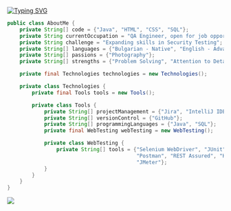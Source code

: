 [![Typing SVG](https://readme-typing-svg.demolab.com?font=Fira+Code&size=40&duration=2300&color=FF1B1B&center=true&vCenter=true&multiline=true&random=false&width=900&height=130&lines=Hi%2C+my+name+is+Dinko;QA+engineer+from+Bulgaria)](https://git.io/typing-svg)

```java
public class AboutMe {
    private String[] code = {"Java", "HTML", "CSS", "SQL"};
    private String currentOccupation = "QA Engineer, open for job opportunities";
    private String challenge = "Expanding skills in Security Testing";
    private String[] languages = {"Bulgarian - Native", "English - Advanced"};
    private String[] passions = {"Photography"};
    private String[] strengths = {"Problem Solving", "Attention to Detail", "Team Collaboration"};

    private final Technologies technologies = new Technologies();

    private class Technologies {
        private final Tools tools = new Tools();

        private class Tools {
            private String[] projectManagement = {"Jira", "IntelliJ IDEA"};
            private String[] versionControl = {"GitHub"};
            private String[] programmingLanguages = {"Java", "SQL"};
            private final WebTesting webTesting = new WebTesting();

            private class WebTesting {
                private String[] tools = {"Selenium WebDriver", "JUnit", "TestNG",
                                          "Postman", "REST Assured", "HTML", "CSS",
                                          "JMeter"};
            }
        }
    }
}
```


<a href="https://github.com/Neel2904">
  <img src="https://github-readme-stats.vercel.app/api/top-langs/?username=dinko-atanasov&theme=radical&hide=glsl,python" />
</a>
